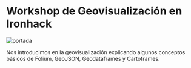 # Workshop de Geovisualización en Ironhack 
![portada](https://github.com/agalvezcorell/geo_visualization/blob/main/images/geo_portada.jpg)

Nos introducimos en la geovisualización explicando algunos conceptos básicos de Folium, GeoJSON, Geodataframes y Cartoframes.
